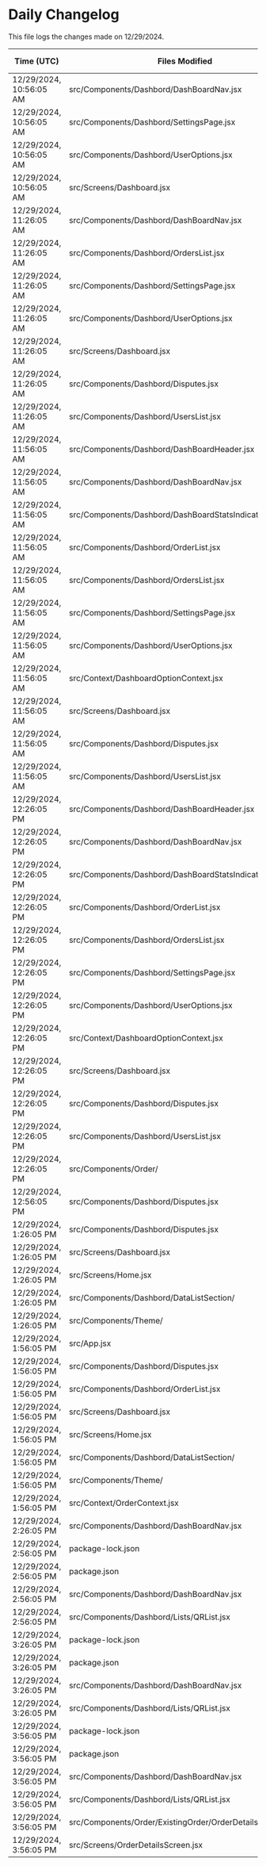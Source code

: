 # Daily Changelog

This file logs the changes made on 12/29/2024.

| Time (UTC)             | Files Modified                    | Changes (Addition/Deletion) |
|------------------------|-----------------------------------|-----------------------------|
| 12/29/2024, 10:56:05 AM | src/Components/Dashbord/DashBoardNav.jsx | 3 Additions & 2 Deletions |
| 12/29/2024, 10:56:05 AM | src/Components/Dashbord/SettingsPage.jsx | 0 Additions & 8 Deletions |
| 12/29/2024, 10:56:05 AM | src/Components/Dashbord/UserOptions.jsx | 26 Additions & 10 Deletions |
| 12/29/2024, 10:56:05 AM | src/Screens/Dashboard.jsx | 4 Additions & 2 Deletions |
| 12/29/2024, 11:26:05 AM | src/Components/Dashbord/DashBoardNav.jsx | 3 Additions & 2 Deletions|
| 12/29/2024, 11:26:05 AM | src/Components/Dashbord/OrdersList.jsx | 0 Additions & 0 Deletions|
| 12/29/2024, 11:26:05 AM | src/Components/Dashbord/SettingsPage.jsx | 0 Additions & 8 Deletions|
| 12/29/2024, 11:26:05 AM | src/Components/Dashbord/UserOptions.jsx | 26 Additions & 10 Deletions|
| 12/29/2024, 11:26:05 AM | src/Screens/Dashboard.jsx | 9 Additions & 3 Deletions|
| 12/29/2024, 11:26:05 AM | src/Components/Dashbord/Disputes.jsx | 0 Additions & 0 Deletions|
| 12/29/2024, 11:26:05 AM | src/Components/Dashbord/UsersList.jsx | 0 Additions & 0 Deletions|
| 12/29/2024, 11:56:05 AM | src/Components/Dashbord/DashBoardHeader.jsx | 2 Additions & 1 Deletions|
| 12/29/2024, 11:56:05 AM | src/Components/Dashbord/DashBoardNav.jsx | 3 Additions & 2 Deletions|
| 12/29/2024, 11:56:05 AM | src/Components/Dashbord/DashBoardStatsIndicatorCards.jsx | 10 Additions & 2 Deletions|
| 12/29/2024, 11:56:05 AM | src/Components/Dashbord/OrderList.jsx | 39 Additions & 9 Deletions|
| 12/29/2024, 11:56:05 AM | src/Components/Dashbord/OrdersList.jsx | 0 Additions & 0 Deletions|
| 12/29/2024, 11:56:05 AM | src/Components/Dashbord/SettingsPage.jsx | 0 Additions & 8 Deletions|
| 12/29/2024, 11:56:05 AM | src/Components/Dashbord/UserOptions.jsx | 28 Additions & 10 Deletions|
| 12/29/2024, 11:56:05 AM | src/Context/DashboardOptionContext.jsx | 10 Additions & 3 Deletions|
| 12/29/2024, 11:56:05 AM | src/Screens/Dashboard.jsx | 101 Additions & 32 Deletions|
| 12/29/2024, 11:56:05 AM | src/Components/Dashbord/Disputes.jsx | 0 Additions & 0 Deletions|
| 12/29/2024, 11:56:05 AM | src/Components/Dashbord/UsersList.jsx | 0 Additions & 0 Deletions|
| 12/29/2024, 12:26:05 PM | src/Components/Dashbord/DashBoardHeader.jsx | 3 Additions & 1 Deletions|
| 12/29/2024, 12:26:05 PM | src/Components/Dashbord/DashBoardNav.jsx | 3 Additions & 2 Deletions|
| 12/29/2024, 12:26:05 PM | src/Components/Dashbord/DashBoardStatsIndicatorCards.jsx | 10 Additions & 2 Deletions|
| 12/29/2024, 12:26:05 PM | src/Components/Dashbord/OrderList.jsx | 40 Additions & 9 Deletions|
| 12/29/2024, 12:26:05 PM | src/Components/Dashbord/OrdersList.jsx | 0 Additions & 0 Deletions|
| 12/29/2024, 12:26:05 PM | src/Components/Dashbord/SettingsPage.jsx | 0 Additions & 8 Deletions|
| 12/29/2024, 12:26:05 PM | src/Components/Dashbord/UserOptions.jsx | 40 Additions & 4 Deletions|
| 12/29/2024, 12:26:05 PM | src/Context/DashboardOptionContext.jsx | 10 Additions & 3 Deletions|
| 12/29/2024, 12:26:05 PM | src/Screens/Dashboard.jsx | 112 Additions & 32 Deletions|
| 12/29/2024, 12:26:05 PM | src/Components/Dashbord/Disputes.jsx | 0 Additions & 0 Deletions|
| 12/29/2024, 12:26:05 PM | src/Components/Dashbord/UsersList.jsx | 0 Additions & 0 Deletions|
| 12/29/2024, 12:26:05 PM | src/Components/Order/ | 0 Additions & 0 Deletions|
| 12/29/2024, 12:56:05 PM | src/Components/Dashbord/Disputes.jsx | 2 Additions & 0 Deletions|
| 12/29/2024, 1:26:05 PM | src/Components/Dashbord/Disputes.jsx | 2 Additions & 0 Deletions|
| 12/29/2024, 1:26:05 PM | src/Screens/Dashboard.jsx | 6 Additions & 68 Deletions|
| 12/29/2024, 1:26:05 PM | src/Screens/Home.jsx | 3 Additions & 40 Deletions|
| 12/29/2024, 1:26:05 PM | src/Components/Dashbord/DataListSection/ | 0 Additions & 0 Deletions|
| 12/29/2024, 1:26:05 PM | src/Components/Theme/ | 0 Additions & 0 Deletions|
| 12/29/2024, 1:56:05 PM | src/App.jsx | 16 Additions & 6 Deletions|
| 12/29/2024, 1:56:05 PM | src/Components/Dashbord/Disputes.jsx | 2 Additions & 0 Deletions|
| 12/29/2024, 1:56:05 PM | src/Components/Dashbord/OrderList.jsx | 16 Additions & 14 Deletions|
| 12/29/2024, 1:56:05 PM | src/Screens/Dashboard.jsx | 81 Additions & 173 Deletions|
| 12/29/2024, 1:56:05 PM | src/Screens/Home.jsx | 3 Additions & 40 Deletions|
| 12/29/2024, 1:56:05 PM | src/Components/Dashbord/DataListSection/ | 0 Additions & 0 Deletions|
| 12/29/2024, 1:56:05 PM | src/Components/Theme/ | 0 Additions & 0 Deletions|
| 12/29/2024, 1:56:05 PM | src/Context/OrderContext.jsx | 0 Additions & 0 Deletions|
| 12/29/2024, 2:26:05 PM | src/Components/Dashbord/DashBoardNav.jsx | 4 Additions & 1 Deletions|
| 12/29/2024, 2:56:05 PM | package-lock.json | 72 Additions & 0 Deletions|
| 12/29/2024, 2:56:05 PM | package.json | 1 Additions & 0 Deletions|
| 12/29/2024, 2:56:05 PM | src/Components/Dashbord/DashBoardNav.jsx | 4 Additions & 1 Deletions|
| 12/29/2024, 2:56:05 PM | src/Components/Dashbord/Lists/QRList.jsx | 13 Additions & 46 Deletions|
| 12/29/2024, 3:26:05 PM | package-lock.json | 72 Additions & 0 Deletions|
| 12/29/2024, 3:26:05 PM | package.json | 1 Additions & 0 Deletions|
| 12/29/2024, 3:26:05 PM | src/Components/Dashbord/DashBoardNav.jsx | 4 Additions & 1 Deletions|
| 12/29/2024, 3:26:05 PM | src/Components/Dashbord/Lists/QRList.jsx | 13 Additions & 46 Deletions|
| 12/29/2024, 3:56:05 PM | package-lock.json | 72 Additions & 0 Deletions|
| 12/29/2024, 3:56:05 PM | package.json | 1 Additions & 0 Deletions|
| 12/29/2024, 3:56:05 PM | src/Components/Dashbord/DashBoardNav.jsx | 4 Additions & 1 Deletions|
| 12/29/2024, 3:56:05 PM | src/Components/Dashbord/Lists/QRList.jsx | 47 Additions & 66 Deletions|
| 12/29/2024, 3:56:05 PM | src/Components/Order/ExistingOrder/OrderDetails.jsx | 41 Additions & 3 Deletions|
| 12/29/2024, 3:56:05 PM | src/Screens/OrderDetailsScreen.jsx | 1 Additions & 1 Deletions|

